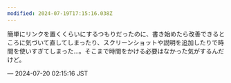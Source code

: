 ```yaml
---
modified: 2024-07-19T17:15:16.038Z
---
```


<p>簡単にリンクを置くくらいにするつもりだったのに、書き始めたら改善できるところに気づいて直してしまったり、スクリーンショットや説明を追加したりで時間を使いすぎてしまった…。そこまで時間をかける必要はなかった気がするんだけど。</p>

&mdash; 2024-07-20 02:15:16 JST

<!-- Original URL: https://mastodon.social/@sakuramochi0/112814280935912400-->
